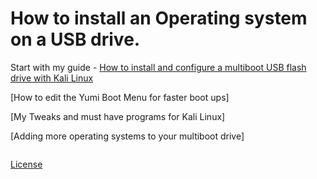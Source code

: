 


# How to install an Operating system on a USB drive.  


Start with my guide - [How to install and configure a multiboot USB flash drive with Kali Linux](..master/How_To_Install_And_Configure_A_Multiboot_Flash_Drive.md)

[How to edit the Yumi Boot Menu for faster boot ups] 

[My Tweaks and must have programs for Kali Linux]

[Adding more operating systems to your multiboot drive]














  
```
```
  

[License](https://github.com/newCodez99/Using-Github/blob/master/LICENSE)

